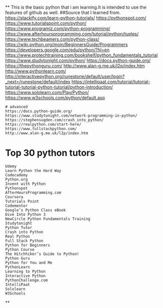**
This is the basic python that i am learning.It is intended
to use the features of github as well.
##Source that I learned from.
https://stackify.com/learn-python-tutorials/
https://pythonspot.com/
https://www.tutorialspoint.com/python/
https://www.programiz.com/python-programming/
https://www.afterhoursprogramming.com/tutorial/python/tuples/
https://www.techbeamers.com/python-class/
https://wiki.python.org/moin/BeginnersGuide/Programmers
https://developers.google.com/edu/python/?hl=en
https://www.protechtraining.com/bookshelf/python_fundamentals_tutorial
https://www.studytonight.com/python/
https://docs.python-guide.org/
https://thepythonguru.com/
http://www.alan-g.me.uk/l2p/index.htm
http://www.pythonlearn.com/
http://interactivepython.org/runestone/default/user/login?_next=/runestone/default/index
https://intellipaat.com/tutorial/tutorial-tutorial-tutorial-python-tutorial/python-introduction/
https://www.sololearn.com/Play/Python/
https://www.w3schools.com/python/default.asp

    
    # advanced
    https://docs.python-guide.org/
    https://www.studytonight.com/network-programming-in-python/
    https://stephensugden.com/crash_into_python/   
    https://realpython.com/start-here/
    https://www.fullstackpython.com/
    http://www.alan-g.me.uk/l2p/index.htm

   # 
   # Top 30 python tutors
    Udemy
    Learn Python the Hard Way
    Codecademy
    Python.org
    Invent with Python
    Pythonspot
    AfterHoursProgramming.com
    Coursera
    Tutorials Point
    Codementor
    Google’s Python Class eBook
    Dive Into Python 3
    NewCircle Python Fundamentals Training
    Studytonight
    Python Tutor
    Crash into Python
    Real Python
    Full Stack Python
    Python for Beginners
    Python Course
    The Hitchhiker’s Guide to Python!
    Python Guru
    Python for You and Me
    PythonLearn
    Learning to Python
    Interactive Python
    PythonChallenge.com
    IntelliPaat
    Sololearn
    W3Schools
**